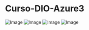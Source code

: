 # Curso-DIO-Azure3
![Image](https://github.com/user-attachments/assets/22f44416-79b5-4ae7-951d-7f6a8ed4a8cd)
![Image](https://github.com/user-attachments/assets/c3e07940-2695-4627-b725-0b8eb3f34dc9)
![Image](https://github.com/user-attachments/assets/e7653840-60ba-4381-a106-a027851048aa)
![Image](https://github.com/user-attachments/assets/a12c7e4a-70f0-4a5b-aab7-18cdbdeabe36)
